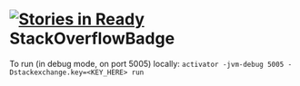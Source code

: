 [![Stories in Ready](https://badge.waffle.io/eugenyloy/stackoverflowbadge.png?label=ready&title=Ready)](https://waffle.io/eugenyloy/stackoverflowbadge)
StackOverflowBadge
==================

To run (in debug mode, on port 5005) locally: `activator -jvm-debug 5005 -Dstackexchange.key=<KEY_HERE> run`



